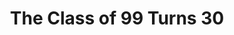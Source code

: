 ---
collection_archive: true
collection_category:
  - Award Winning
  - 'Exhibited Works '
  - Reportage
  - Color
  - Humor
  - Conceptual
  - Portraits
  - Color
collection_content: >-
  In 2010, my high school classmates and I turned 30. As we entered adulthood we
  had reason to be optimistic and confident. Our formative years were cocooned
  in security, a youth spent in a time of economic growth and low unemployment.


  This is what we were promised: “_You are being bequeathed the tools for
  achieving a material existence that neither my generation or any that preceded
  it could have even remotely imagined as we began our life’s work._” – Allan
  Greenspan 1999 commencement speech.


  But when I made these photographs, unemployment hovered at 9.6 percent.
  Housing foreclosures were at an all-time high and personal bankruptcy filings
  affected 1.7 million Americans. My generation is the first in 100 years
  unlikely to be financially better off than its parents. It’s in this moment of
  transition that I photographed my classmates in settings relevant to the lives
  they are building.


  The images show a community last assembled at graduation during America’s most
  prosperous moment, regrouping in 2009-2010 during the toughest economic and
  social circumstances since the Great Depression. These portraits examine what
  had been gained or lost in the interim.


  Some are recovering from job losses, drug and alcohol addiction and loss of
  family. Others are building families, achieving in their early careers and
  volunteering in their communities. They are gay and straight, veteran and
  adult entertainer, married and divorced. Like all generations, we struggle to
  define ourselves as parents, citizens, family members and spouses. We work to
  create meaningful lives; we work to understand what “meaningful” looks like.
collection_cover: 'https://d1sf55qlb7p6hz.cloudfront.net/co99-6.jpg'
collection_cover_mobile: 'https://d1sf55qlb7p6hz.cloudfront.net/verticalcovers-33.jpg'
collection_description: >-
  Captured while visiting my hometown for my 10-year high school reunion, this
  personal work investigates what has been gained or lost while entering
  adulthood during the great recession. Like all generations, we struggle to
  define ourselves as parents, citizens, family members and spouses. We work to
  create meaningful lives; we work to understand what “meaningful” looks like.


  Winner of the _American Photography Annual: AP 26._
collection_filter: Personal
collection_hidden: false
collection_meta: 2009 - 2010
collection_preview:
  - 'https://d1sf55qlb7p6hz.cloudfront.net/classof99-cover-1.jpg'
  - 'https://d1sf55qlb7p6hz.cloudfront.net/classof99-cover-2.jpg'
  - 'https://d1sf55qlb7p6hz.cloudfront.net/classof99-cover-3.jpg'
  - 'https://d1sf55qlb7p6hz.cloudfront.net/classof99-cover-4.jpg'
cover_image: 'https://d1sf55qlb7p6hz.cloudfront.net/social-6.jpg'
date: ''
layout: blocks
logo: ''
navigation_theme: white
px_extra: true
slug: projects/the-class-of-99-turns-30
theme_color: '#D4725F'
theme_color_all_works: '#BC75FF'
title: The Class of 99 Turns 30
collection_awards:
  - content: |-
      **2011**  
      **_Center's Review Santa Fe 100_**  
      Top 100 International Project
    template: popup-text-element
  - content: |-
      **2010**  
      **_AP 26: American Photography Annual 26_**  
      Best Personal Work Series
    template: popup-text-element
collection_exhibition:
  - content: |-
      **2011**  
      **_Art Director's Club Young Guns 9 Exhibition_**  
      Art Director's Club Gallery. New York, NY. (Group Show)
    template: popup-text-element
  - content: |-
      **2010**  
      **_Chaos Theory 11_**  
      Legend City Gallery. Phoenix, AZ. (Group Show)
    template: popup-text-element
collection_blocks:
  - _bookshop_name: collections/media-row-start
    row_alignment: between
  - _bookshop_name: collections/media-element
    block: media-element
    color: '#D6EAEA'
    image: 'https://d1sf55qlb7p6hz.cloudfront.net/co99-1.jpg'
    margin_left: '20'
    margin_right: ''
    margin_y: '100'
    width: '60'
  - _bookshop_name: collections/media-row
    row_alignment: between
  - _bookshop_name: collections/media-element
    block: media-element
    color: '#EEEBE6'
    image: 'https://d1sf55qlb7p6hz.cloudfront.net/co99-2.jpg'
    margin_left: '15'
    margin_y: '100'
    width: '25'
  - _bookshop_name: collections/media-element
    block: media-element
    color: '#3A4747'
    image: 'https://d1sf55qlb7p6hz.cloudfront.net/co99-3.jpg'
    margin_left: ''
    margin_right: '10'
    margin_y: '400'
    width: '40'
  - _bookshop_name: collections/media-row
    row_alignment: between
  - _bookshop_name: collections/media-element
    block: media-element
    color: '#846A5A'
    image: 'https://d1sf55qlb7p6hz.cloudfront.net/co99-4.jpg'
    margin_left: '20'
    margin_y: '100'
    width: '45'
  - _bookshop_name: collections/media-element
    block: media-element
    color: '#B1C89A'
    image: 'https://d1sf55qlb7p6hz.cloudfront.net/co99-5.jpg'
    margin_y: '600'
    width: '30'
  - _bookshop_name: collections/media-row
    row_alignment: between
  - _bookshop_name: collections/media-element
    block: media-element
    color: '#D3EBE1'
    image: 'https://d1sf55qlb7p6hz.cloudfront.net/co99-6.jpg'
    margin_left: '25'
    margin_y: '100'
    width: '60'
  - _bookshop_name: collections/media-row
    row_alignment: between
  - _bookshop_name: collections/media-element
    block: media-element
    color: '#DAEDEF'
    image: 'https://d1sf55qlb7p6hz.cloudfront.net/co99-7.jpg'
    margin_left: '5'
    margin_right: ''
    margin_y: '100'
    width: '50'
  - _bookshop_name: collections/media-element
    block: media-element
    color: '#A296B1'
    image: 'https://d1sf55qlb7p6hz.cloudfront.net/co99-8.jpg'
    margin_right: '5'
    margin_y: '600'
    width: '33'
  - _bookshop_name: collections/media-row
    row_alignment: between
  - _bookshop_name: collections/media-element
    block: media-element
    color: '#E7E8D7'
    image: 'https://d1sf55qlb7p6hz.cloudfront.net/co99-9.jpg'
    margin_left: '35'
    margin_right: ''
    margin_y: '100'
    width: '40'
  - _bookshop_name: collections/media-row
    row_alignment: between
  - _bookshop_name: collections/media-element
    block: media-element
    color: '#C9D6ED'
    image: 'https://d1sf55qlb7p6hz.cloudfront.net/co99-11.jpg'
    margin_left: '5'
    margin_right: ''
    margin_y: '100'
    width: '40'
  - _bookshop_name: collections/media-element
    block: media-element
    color: '#B3C4B8'
    image: 'https://d1sf55qlb7p6hz.cloudfront.net/co99-10.jpg'
    margin_left: ''
    margin_right: '0'
    margin_y: '400'
    width: '50'
  - _bookshop_name: collections/media-row
    row_alignment: between
  - _bookshop_name: collections/media-element
    block: media-element
    color: '#EEEFDA'
    image: 'https://d1sf55qlb7p6hz.cloudfront.net/co99-12.jpg'
    margin_left: '25'
    margin_right: ''
    margin_y: '100'
    width: '40'
  - _bookshop_name: collections/media-row
    row_alignment: between
  - _bookshop_name: collections/media-element
    block: media-element
    color: '#CBC0BB'
    image: 'https://d1sf55qlb7p6hz.cloudfront.net/co99-13.jpg'
    margin_left: '5'
    margin_y: '100'
    width: '33'
  - _bookshop_name: collections/media-element
    block: media-element
    color: '#EB5F5F'
    image: 'https://d1sf55qlb7p6hz.cloudfront.net/co99-14.jpg'
    margin_left: ''
    margin_right: '10'
    margin_y: '400'
    width: '45'
  - _bookshop_name: collections/media-row
    row_alignment: between
  - _bookshop_name: collections/media-element
    block: media-element
    color: '#F1EAE0'
    image: 'https://d1sf55qlb7p6hz.cloudfront.net/co99-15.jpg'
    margin_left: '15'
    margin_y: '100'
    width: '50'
  - _bookshop_name: collections/media-row
    row_alignment: between
  - _bookshop_name: collections/media-element
    block: media-element
    color: '#E7EBEA'
    image: 'https://d1sf55qlb7p6hz.cloudfront.net/co99-16.jpg'
    margin_left: '0'
    margin_right: ''
    margin_y: '100'
    width: '55'
  - _bookshop_name: collections/media-element
    block: media-element
    color: '#E2DAD6'
    image: 'https://d1sf55qlb7p6hz.cloudfront.net/co99-17.jpg'
    margin_left: '0'
    margin_right: '10'
    margin_y: '500'
    width: '25'
  - _bookshop_name: collections/media-row
    row_alignment: between
  - _bookshop_name: collections/media-element
    block: media-element
    color: '#CEEBB2'
    image: 'https://d1sf55qlb7p6hz.cloudfront.net/co99-18.jpg'
    margin_left: '40'
    margin_right: ''
    margin_y: '100'
    width: '33'
  - _bookshop_name: collections/media-row
    row_alignment: between
  - _bookshop_name: collections/media-element
    block: media-element
    color: '#ECE8B9'
    image: 'https://d1sf55qlb7p6hz.cloudfront.net/co99-19.jpg'
    margin_left: '20'
    margin_right: ''
    margin_y: '100'
    width: '30'
  - _bookshop_name: collections/media-element
    block: media-element
    color: '#FC9485'
    image: 'https://d1sf55qlb7p6hz.cloudfront.net/co99-20.jpg'
    margin_left: ''
    margin_right: '5'
    margin_y: '300'
    width: '33'
  - _bookshop_name: collections/media-row
    row_alignment: between
  - _bookshop_name: collections/media-element
    block: media-element
    color: '#F5E2A3'
    image: 'https://d1sf55qlb7p6hz.cloudfront.net/co99-21.jpg'
    margin_left: '5'
    margin_right: ''
    margin_y: '500'
    width: '33'
  - _bookshop_name: collections/media-element
    block: media-element
    color: '#F5E7DD'
    image: 'https://d1sf55qlb7p6hz.cloudfront.net/co99-22.jpg'
    margin_left: ''
    margin_right: '25'
    margin_y: '100'
    width: '25'
  - _bookshop_name: collections/media-row
    row_alignment: between
  - _bookshop_name: collections/media-element
    block: media-element
    color: '#74B5B7'
    image: 'https://d1sf55qlb7p6hz.cloudfront.net/co99-23.jpg'
    margin_left: '20'
    margin_right: ''
    margin_y: '100'
    width: '60'
  - _bookshop_name: collections/media-row
    row_alignment: between
  - _bookshop_name: collections/media-element
    block: media-element
    color: '#DEEED6'
    image: 'https://d1sf55qlb7p6hz.cloudfront.net/co99-24.jpg'
    margin_left: '35'
    margin_y: '100'
    width: '40'
  - _bookshop_name: collections/media-row
    row_alignment: between
  - _bookshop_name: collections/media-element
    block: media-element
    color: '#ECD0CE'
    image: 'https://d1sf55qlb7p6hz.cloudfront.net/co99-25.jpg'
    margin_left: '10'
    margin_right: ''
    margin_y: '100'
    width: '33'
  - _bookshop_name: collections/media-element
    block: media-element
    color: '#E6DED1'
    image: 'https://d1sf55qlb7p6hz.cloudfront.net/co99-26.jpg'
    margin_left: ''
    margin_right: '10'
    margin_y: '400'
    width: '40'
  - _bookshop_name: collections/media-row
    row_alignment: between
  - _bookshop_name: collections/media-element
    block: media-element
    color: '#BEA7AA'
    image: 'https://d1sf55qlb7p6hz.cloudfront.net/co99-27.jpg'
    margin_left: '5'
    margin_y: '100'
    width: '55'
  - _bookshop_name: collections/media-element
    block: media-element
    color: '#D9E8CF'
    image: 'https://d1sf55qlb7p6hz.cloudfront.net/co99-28.jpg'
    margin_y: '700'
    width: '33'
  - _bookshop_name: collections/media-row
    row_alignment: between
  - _bookshop_name: collections/media-element
    block: media-element
    color: '#E1E1D2'
    image: 'https://d1sf55qlb7p6hz.cloudfront.net/co99-29.jpg'
    margin_left: '15'
    margin_y: '100'
    width: '60'
  - _bookshop_name: collections/media-row-end
collection_press:
  - content: '[**_LENSCRATCH_**](http://lenscratch.com/2011/06/jesse-rieser-2/)'
    template: popup-text-element
---